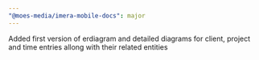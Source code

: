 ```yaml
---
"@moes-media/imera-mobile-docs": major
---
```


Added first version of erdiagram and detailed diagrams for client, project and time entries allong with their related entities
